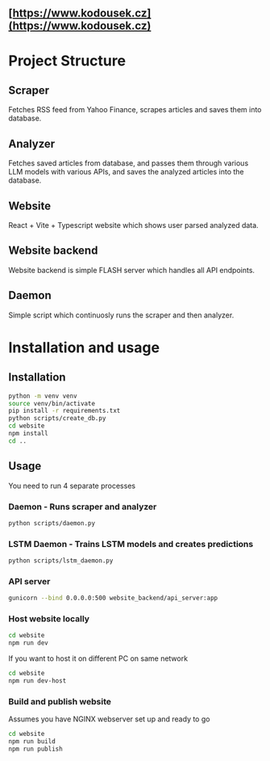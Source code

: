 ## [https://www.kodousek.cz](https://www.kodousek.cz)

# Project Structure

## Scraper

Fetches RSS feed from Yahoo Finance, scrapes articles and saves them into database.

## Analyzer

Fetches saved articles from database, and passes them through various LLM models with various APIs, and saves the analyzed articles into the database.

## Website

React + Vite + Typescript website which shows user parsed analyzed data.

## Website backend

Website backend is simple FLASH server which handles all API endpoints.

## Daemon

Simple script which continuosly runs the scraper and then analyzer.

# Installation and usage

## Installation

```bash
python -m venv venv
source venv/bin/activate
pip install -r requirements.txt
python scripts/create_db.py
cd website
npm install
cd ..
```

## Usage

You need to run 4 separate processes

### Daemon - Runs scraper and analyzer

```bash
python scripts/daemon.py
```

### LSTM Daemon - Trains LSTM models and creates predictions

```bash
python scripts/lstm_daemon.py
```

### API server

```bash
gunicorn --bind 0.0.0.0:500 website_backend/api_server:app
```

### Host website locally

```bash
cd website
npm run dev
```

If you want to host it on different PC on same network

```bash
cd website
npm run dev-host
```

### Build and publish website

Assumes you have NGINX webserver set up and ready to go

```bash
cd website
npm run build
npm run publish
```
